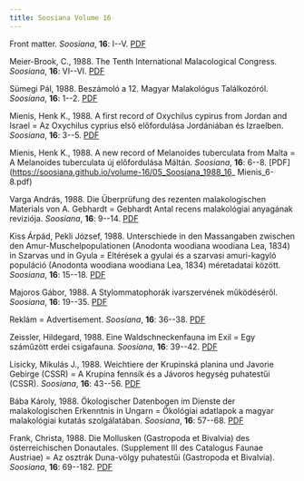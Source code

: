 ```yaml
---
title: Soosiana Volume 16
---
```




Front matter. _Soosiana_, **16**: I--V. [PDF](https://soosiana.github.io/volume-16/01_Soosiana_1988_16_I-V.pdf)


Meier-Brook, C., 1988. The Tenth International Malacological Congress. _Soosiana_, **16**: VI--VI. [PDF](https://soosiana.github.io/volume-16/02_Soosiana_1988_16_Meier_VI.pdf)


Sümegi Pál, 1988. Beszámoló a 12. Magyar Malakológus Találkozóról. _Soosiana_, **16**: 1--2. [PDF](https://soosiana.github.io/volume-16/03_Soosiana_1988_16_Sumegi_1-2.pdf)


Mienis, Henk K., 1988. A first record of Oxychilus cypirus from Jordan and Israel = Az Oxychilus cyprius első előfordulása Jordániában és Izraelben. _Soosiana_, **16**: 3--5. [PDF](https://soosiana.github.io/volume-16/04_Soosiana_1988_16_Mienis_3-5.pdf)


Mienis, Henk K., 1988. A new record of Melanoides tuberculata from Malta = A Melanoides tuberculata új előfordulása Máltán. _Soosiana_, **16**: 6--8. [PDF](https://soosiana.github.io/volume-16/05_Soosiana_1988_16_ Mienis_6-8.pdf)


Varga András, 1988. Die Überprüfung des rezenten malakologischen Materials von A. Gebhardt = Gebhardt Antal recens malakológiai anyagának reviziója. _Soosiana_, **16**: 9--14. [PDF](https://soosiana.github.io/volume-16/06_Soosiana_1988_16_Varga_9-14.pdf)


Kiss Árpád, Pekli József, 1988. Unterschiede in den Massangaben zwischen den Amur-Muschelpopulationen (Anodonta woodiana woodiana Lea, 1834) in Szarvas und in Gyula = Eltérések a gyulai és a szarvasi amuri-kagyló populáció (Anodonta woodiana woodiana Lea, 1834) méretadatai között. _Soosiana_, **16**: 15--18. [PDF](https://soosiana.github.io/volume-16/07_Soosiana_1988_16_KissA_15-18.pdf)


Majoros Gábor, 1988. A Stylommatophorák ivarszervének működéséről. _Soosiana_, **16**: 19--35. [PDF](https://soosiana.github.io/volume-16/08_Soosiana_1988_16_Majoros_19-35.pdf)


Reklám = Advertisement. _Soosiana_, **16**: 36--38. [PDF](https://soosiana.github.io/volume-16/09_Soosiana_1988_16_Reklam_36-38.pdf)


Zeissler, Hildegard, 1988. Eine Waldschneckenfauna im Exil = Egy száműzött erdei csigafauna. _Soosiana_, **16**: 39--42. [PDF](https://soosiana.github.io/volume-16/10_Soosiana_1988_16_Zeissler_39-42.pdf)


Lisicky, Mikulás J., 1988. Weichtiere der Krupinská planina und Javorie Gebirge (CSSR) = A Krupina fennsík és a Jávoros hegység puhatestűi (CSSR). _Soosiana_, **16**: 43--56. [PDF](https://soosiana.github.io/volume-16/11_Soosiana_1988_16_Lisicky_43-56.pdf)


Bába Károly, 1988. Ökologischer Datenbogen im Dienste der malakologischen Erkenntnis in Ungarn = Ökológiai adatlapok a magyar malakológiai kutatás szolgálatában. _Soosiana_, **16**: 57--68. [PDF](https://soosiana.github.io/volume-16/12_Soosiana_1988_16_Baba_57-68.pdf)


Frank, Christa, 1988. Die Mollusken (Gastropoda et Bivalvia) des österreichischen Donautales. (Supplement III des Catalogus Faunae Austriae) = Az osztrák Duna-völgy puhatestűi (Gastropoda et Bivalvia). _Soosiana_, **16**: 69--182. [PDF](https://soosiana.github.io/volume-16/13_Soosiana_1988_16_Frank_69-182.pdf)




